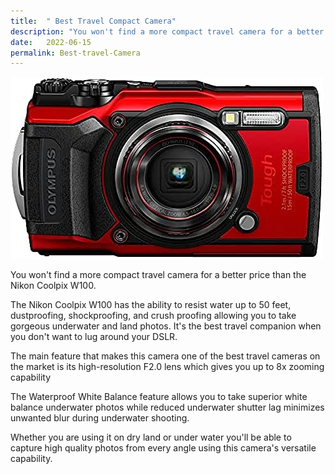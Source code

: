 ```yaml
---
title:  " Best Travel Compact Camera"
description: "You won't find a more compact travel camera for a better price than the Nikon Coolpix W100 "
date:   2022-06-15
permalink: Best-travel-Camera
---
```


<img src="/public/Olympus.jpg" alt=" Nikon Coolpix W10 ">

You won't find a more compact travel camera for a better price than the Nikon Coolpix W100. 

The Nikon Coolpix W100 has the ability to resist water up to 50 feet, dustproofing, shockproofing, and crush proofing allowing you to take gorgeous underwater and land photos. It's the best travel companion when you don't want to lug around your DSLR.

 The main feature that makes this camera one of the best travel cameras on the market is its high-resolution F2.0 lens which gives you  up to 8x zooming capability 

 The Waterproof White Balance feature allows you to take superior white balance underwater photos while reduced underwater shutter lag minimizes unwanted blur during underwater shooting.

 Whether you are using it on dry land or under water you'll be able to capture high quality photos from every angle using this camera's versatile capability.

